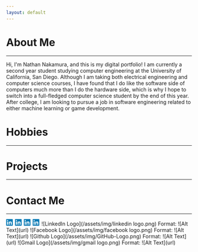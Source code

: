 ```yaml
---
layout: default
---
```


# About Me

* * *

Hi, I'm Nathan Nakamura, and this is my digital portfolio! I am currently a second year student studying computer engineering at the University of California, San Diego. Although I am taking both electrical engineering and computer science courses, I have found that I do like the software side of computers much more than I do the hardware side, which is why I hope to switch into a full-fledged computer science student by the end of this year. After college, I am looking to pursue a job in software engineering related to either machine learning or game development.

# Hobbies

* * *


# Projects

* * *

# Contact Me

* * *


<img src="/assets/img/linkedin logo.png" alt="drawing" width="20px"/>

<img src="/assets/img/linkedin logo.png" alt="drawing" width="20px"/>

<img src="/assets/img/linkedin logo.png" alt="drawing" width="20px"/>

<img src="/assets/img/linkedin logo.png" alt="drawing" width="20px"/>

<!-->
![LinkedIn Logo](/assets/img/linkedin logo.png)
Format: ![Alt Text](url)

![Facebook Logo](/assets/img/facebook logo.png)
Format: ![Alt Text](url)

![Github Logo](/assets/img/GitHub-Logo.png)
Format: ![Alt Text](url)

![Gmail Logo](/assets/img/gmail logo.png)
Format: ![Alt Text](url)
